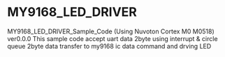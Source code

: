 # MY9168_LED_DRIVER
  MY9168_LED_DRIVER_Sample_Code (Using Nuvoton Cortex M0 M0518) ver0.0.0
  This sample code accept uart data 2byte using interrupt & circle queue
  2byte data transfer to my9168 ic data command and drving LED 


